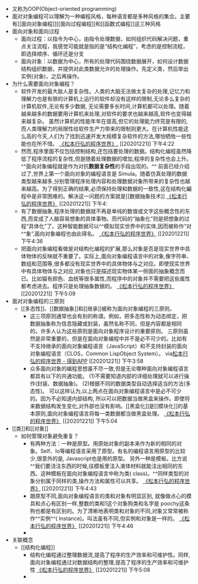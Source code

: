 - 又称为OOP(Object-oriented programming)
- 面对对象编程可以理解为一种编程风格，每种语言都是多种风格的集合。主要有[[面向对象编程]][[面向过程编程]]和[[函数式编程]]这三种风格
- 面向对象和面向过程
    - 面向过程：以指令为中心，由指令处理数据，如何组织代码解决问题，重点关注流程，我感觉可能就是指的是“结构化编程”，考虑的是控制流程，即选择顺序、循环还是分支
    - 面向对象：以数据为中心，所有的处理代码围绕数据展开，如何设计数据结构组织数据，并提供对此类数据允许的处理操作。先定义类，然后举出实例(对象)，之后再操作。
- 为什么需要面向对象编程？
    - 软件开发的最大敌人是复杂性。人类的大脑无法做太复杂的处理,记忆力和理解力也是有限的计算机上运行的软件却没有这样的限制,无论多么复杂的计算机软件,无论有多少数据, 无论需要多长时间,计算机都可以处理。随着越来越多的数据要用计算机来处理,对软件的要求也越来越高,软件也变得越来越复杂。
虽然计算机的性能年年在提高,但它的处理能力终究是有限的,而人类理解力的局限性给软件生产力带来的限制则更大。在计算机性能这么高的今天,人们为了找到迅速开发大规模复杂软件的方法,哪怕牺牲一些性能也在所不惜。
[《松本行弘的程序世界》.](marginnote3app://note/4F639828-444A-4EB2-8518-FBA53D7A1743)
[[20201221]] 下午4:22
    - 然而,程序里面不仅包括控制结构,还包括要处理的数据。结构化编程虽然降低了程序流程的复杂性,但是随着处理数据的增加,程序的复杂性也会上升。^^面向对象编程就是作为对抗**数据复杂性**的手段出现的。^^
前面已经介绍过了,世界上第一个面向对象的编程语言是 Simula。随着仿真处理的数据类型越来越多,分别管理程序处理内容和处理数据对象所带来的复杂性也越来越高。为了得到正确的结果,必须保持处理和数据的一致性,这在结构化編程中是非常困难的。解决这一问题的方案就是[[数据抽象技术]]
[《松本行弘的程序世界》](marginnote3app://note/707CB4E8-4D45-4A9E-A5C0-C5D896B4DEE7)
[[20201221]] 下午4:
    - 有了数据抽象,程序处理的数据就不再是单纯的数值或文字这些概念性的东西,而变成了人脑容易想象的具体事物。而代码的“抽象化”则是把想象的过程“具体化”了。这种智能数据可以^^模拟现实世界中的实体,因而被称作“对^^象”,面向对象编程也由此得名。
[《松本行弘的程序世界》](marginnote3app://note/78C2AD8B-380B-4C89-87F1-4C2668CB8833)
[[20201221]] 下午4:36
    - 把面向对象编程看做是对结构化编程的扩展,那么对象是否是现实世界中具体物体的反映就不重要了。实际上,面向对象编程语言中的对象,像字符串、数组和范围等,很多都没有现实世界中的具体物体与之对应。即使现实世界中有具体物体与之对应,对象也只是描述现实物体某一侧面的抽象概念而已。比如猫有颜色、血统等很多属性,而程序中的对象并不需要把这些属性都考虑进去。程序只是处理抽象数据的。
[《松本行弘的程序世界》](marginnote3app://note/2EC636BF-8A48-40ED-BC64-722828B1EE50)
[[20201221]] 下午5:09
- 面对对象编程的三原则
    - [[多态性]]、[[数据抽象]]和[[继承]]被称为面向对象编程的三原则。
        - 这三项原则通常也会有别的称谓。例如，把多态性称为动态绑定，把数据抽象称为信息隐藏或封装，虽然名称不同，但是内容都是相同的。许多人认为这些原则是面向对象程序设计的重要原则。
 三原则虽然是非常重要的，但是在面向对象编程中并不是必不可少的。比如有不支持继承的面向对象编程语言（JavaScript）和不支持封装的面向对象编程语言（CLOS，Common LispObject System）。
via[松本行弘的程序世界 - 得到APP](https://www.dedao.cn/reader?id=DAOVMEb6LKoq7rM4DAYENOVl8XBgJ3QnjNw1v5kjeam9ZxzbQGn2PpyRdYQ2L8mX)
[[20201221]] 下午3:58
        - 众多面向对象的编程思想虽不尽一致,但是无论哪种面向对象编程语言都具有以下的共通功能。
(1)不需要知道内部的详细处理就可以进行操作(封装、数据抽象)。
(2)根据不同的数据类型自动选择适当的方法(多态性)。
可以这样认为,以上两点在面向对象编程语言中是必不可少的。因为不必知道内部结构, 所以可以把数据当做黑盒来操作。即使将来数据结构发生变化,对外部也没有影响。[[黑盒化]]是[[模块化]]的基本原则,面向对象编程语言将每一类数据都当做黑盒处理。
[《松本行弘的程序世界》](marginnote3app://note/1ACD4E06-6344-4F11-8CDC-F19564B752C2)
[[20201221]] 下午5:04
- [[类]]和[[对象]]
    - 如何管理对象避免重复？
        - 有两种方法：一种是原型。用原始对象的副本来作为新的相同的对象。Self、Io等编程语言采用了原型。有名的编程语言用原型的比较少,很意外的是, Javascript也是用的原型。
另外一种是模板。比方说^^我们要浇注东西的时候,往模板里注入液体材料就能注出相同的东西。这种模板在面向对象编程语言中称为类( class)。^^同样类型的对象分别属于同样的类,操作方法和属性可以共享。
[《松本行弘的程序世界》](marginnote3app://note/48BBEDAF-24A0-4653-BDBA-AA78AF1FCEC9)
[[20201221]] 下午4:43
        - 跟原型不同,面向对象编程语言的类和对象有明显区别, 就像做点心的模具和点心有区别一样,整数的类和1这个对象狗类和名字是 poochy这条狗也都是有区别的。为了清晰地表明类和对象的不同,对象又常常被称作^^实例^^( Instance)。叫法虽有不同,但实例和对象是一样的。
[《松本行弘的程序世界》](marginnote3app://note/BD0E1B57-EF37-4DCD-A0B8-CB6977D0ADC8)
[[20201221]] 下午4:46
        - 
- 关联概念
    - [[结构化编程]]
        - 结构化编程通过整理数据流,提高了程序的生产效率和可维护性。同样,面向对象编程通过对数据结构的整理,提高了程序的生产效率和可维护性
[《松本行弘的程序世界》](marginnote3app://note/3F2CF4E4-531E-4083-AEBB-D65A6B9DF50F)
[[20201221]] 下午5:08
        - 
